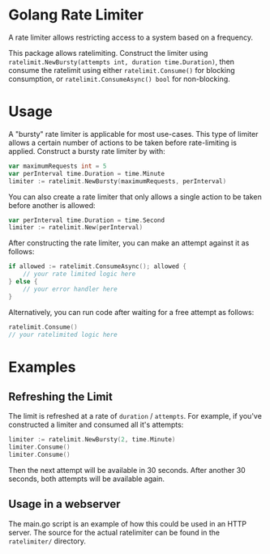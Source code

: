 # Golang Rate Limiter

A rate limiter allows restricting access to a system based on a frequency.

This package allows ratelimiting. Construct the limiter using `ratelimit.NewBursty(attempts int, duration time.Duration)`, then
consume the ratelimit using either `ratelimit.Consume()` for blocking consumption, or `ratelimit.ConsumeAsync() bool` for
non-blocking.

# Usage

A "bursty" rate limiter is applicable for most use-cases. This type of limiter allows a certain number of actions to be taken
before rate-limiting is applied. Construct a bursty rate limiter by with:
```go
var maximumRequests int = 5
var perInterval time.Duration = time.Minute
limiter := ratelimit.NewBursty(maximumRequests, perInterval)
```

You can also create a rate limiter that only allows a single action to be taken before another is allowed:
```go
var perInterval time.Duration = time.Second
limiter := ratelimit.New(perInterval)
```

After constructing the rate limiter, you can make an attempt against it as follows:
```go
if allowed := ratelimit.ConsumeAsync(); allowed {
    // your rate limited logic here
} else {
    // your error handler here
}
```

Alternatively, you can run code after waiting for a free attempt as follows:
```go
ratelimit.Consume()
// your ratelimited logic here
```

# Examples

## Refreshing the Limit
The limit is refreshed at a rate of `duration` / `attempts`. For example, if you've constructed a limiter and consumed all it's attempts:
```go
limiter := ratelimit.NewBursty(2, time.Minute)
limiter.Consume()
limiter.Consume()
```

Then the next attempt will be available in 30 seconds. After another 30 seconds, both attempts will be available again.

## Usage in a webserver
The main.go script is an example of how this could be used in an HTTP server. The source for the actual ratelimiter can
be found in the `ratelimiter/` directory.
